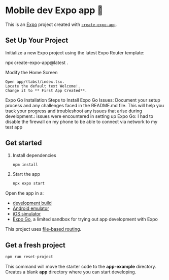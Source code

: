 # Mobile dev Expo app 👋

This is an [Expo](https://expo.dev) project created with [`create-expo-app`](https://www.npmjs.com/package/create-expo-app).

## Set Up Your Project

   Initialize a new Expo project using the latest Expo Router template:

   npx create-expo-app@latest .

   Modify the Home Screen

    Open app/(tabs)/index.tsx.
    Locate the default text Welcome!.
    Change it to ** First App Created**.
   
Expo Go Installation
Steps to Install Expo Go
Issues:
Document your setup process and any challenges faced in the README.md file. This will help you track your progress and troubleshoot any issues that arise during development.:
   issues were encountered in setting up Expo Go:
      I had to disable the firewall on my phone to be able to connect via network to my test app


## Get started

1. Install dependencies

   ```bash
   npm install
   ```

2. Start the app

   ```bash
   npx expo start
   ```

Open the app in a:

- [development build](https://docs.expo.dev/develop/development-builds/introduction/)
- [Android emulator](https://docs.expo.dev/workflow/android-studio-emulator/)
- [iOS simulator](https://docs.expo.dev/workflow/ios-simulator/)
- [Expo Go](https://expo.dev/go), a limited sandbox for trying out app development with Expo

 This project uses [file-based routing](https://docs.expo.dev/router/introduction).

## Get a fresh project

```bash
npm run reset-project
```

This command will move the starter code to the **app-example** directory.
Creates a blank **app** directory where you can start developing.

